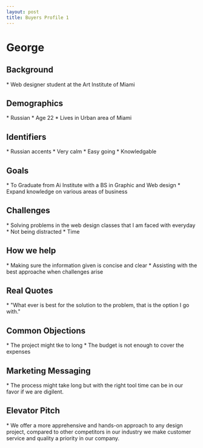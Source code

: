 ```yaml
---
layout: post
title: Buyers Profile 1
---
```


<h1>George</h1>

<h2>Background</h2>
* Web designer student at the Art Institute of Miami

<h2>Demographics</h2>
* Russian
* Age 22
* Lives in Urban area of Miami

<h2>Identifiers</h2>
* Russian accents
* Very calm 
* Easy going
* Knowledgable

<h2>Goals</h2>
* To Graduate from Ai Institute with a BS in Graphic and Web design
* Expand knowledge on various areas of business

<h2>Challenges</h2>
* Solving problems in the web design classes that I am faced with everyday
* Not being distracted
* Time

<h2>How we help</h2>
* Making sure the information given is concise and clear
* Assisting with the best approache when challenges arise

<h2>Real Quotes</h2>
* "What ever is best for the solution to the problem, that is the option I go with."

<h2>Common Objections</h2>
* The project might tke to long
* The budget is not enough to cover the expenses

<h2>Marketing Messaging</h2>
* The process might take long but with the right tool time can be in our favor if we are digilent.

<h2>Elevator Pitch</h2>
* We offer a more apprehensive and hands-on approach to any design project, compared to other competitors in our industry we make customer service and quality a priority in our company.
